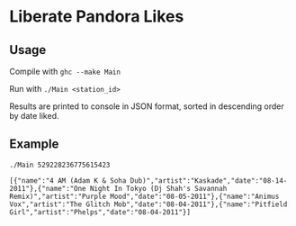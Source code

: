 Liberate Pandora Likes
======================

Usage
----------
Compile with `ghc --make Main`

Run with `./Main <station_id>`

Results are printed to console in JSON format, sorted in descending order by date liked.

Example
-------------
    ./Main 529228236775615423
  
    [{"name":"4 AM (Adam K & Soha Dub)","artist":"Kaskade","date":"08-14-2011"},{"name":"One Night In Tokyo (Dj Shah's Savannah Remix)","artist":"Purple Mood","date":"08-05-2011"},{"name":"Animus Vox","artist":"The Glitch Mob","date":"08-04-2011"},{"name":"Pitfield Girl","artist":"Phelps","date":"08-04-2011"}]